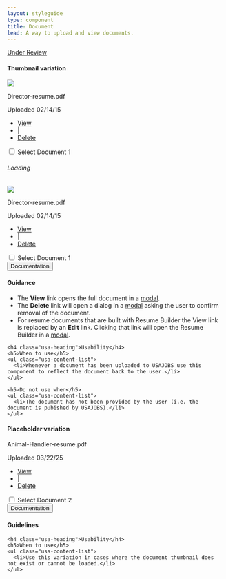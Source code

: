 ```yaml
---
layout: styleguide
type: component
title: Document
lead: A way to upload and view documents.
---
```


<a href="{{ site.baseurl }}/getting-started/#maturity" class="usa-label maturity under_review">
  Under Review
</a>

<h4 class="usa-heading-alt">Thumbnail variation</h4>
<div class="preview">
  <div class="usajobs-document usajobs-document--thumbnail" data-object="document" data-state="is-selectable">
    <div class="usajobs-document__figure" data-behavior="document.toggle" data-target="#toggle-document-1">
      <div class="usajobs-document__figure-overlay">
        <img src="{{ site.baseurl }}/img/document-thumbnails/resume-thumbnail-01-2x.png" class="img-2x" />
      </div>
    </div>
    <div class="usajobs-document__details">
      <p class="usajobs-document__title">
        Director-resume.pdf
      </p>
      <p class="usajobs-document__date">
        Uploaded 02/14/15
      </p>
      <ul class="usajobs-document__controls">
        <li class="ctrl">
          <a class="view" href="#view">View</a>
        </li>
        <li class="pipe">|</li>
        <li class="ctrl">
          <a class="delete" href="#delete">Delete</a>
        </li>
      </ul>
    </div>
    <div class="usajobs-document__toggle">
      <input id="select-document-1" type="checkbox" name="doc-1" value="doc-1" class="usajobs-document__input">
      <label id="toggle-document-1" for="select-document-1" class="usajobs-document__selector">
        <span class="usajobs-assistive-text">
          Select Document 1
        </span>
      </label>
    </div>
  </div>
  
  <h6 class="usa-heading-alt">Loading</h6>
  <div class="usajobs-document usajobs-document--thumbnail" data-object="document" data-state="is-loading">
    <div class="usajobs-document__figure" data-behavior="document.toggle" data-target="#toggle-document-1">
      <div class="usajobs-document__figure-overlay">
        <img src="{{ site.baseurl }}/img/document-thumbnails/resume-thumbnail-01-2x.png" class="img-2x" />
      </div>
    </div>
    <div class="usajobs-document__details">
      <p class="usajobs-document__title">
        Director-resume.pdf
      </p>
      <p class="usajobs-document__date">
        Uploaded 02/14/15
      </p>
      <ul class="usajobs-document__controls">
        <li class="ctrl">
          <a class="view" href="#view">View</a>
        </li>
        <li class="pipe">|</li>
        <li class="ctrl">
          <a class="delete" href="#delete">Delete</a>
        </li>
      </ul>
    </div>
    <div class="usajobs-document__toggle">
      <input id="select-document-1" type="checkbox" name="doc-1" value="doc-1" class="usajobs-document__input">
      <label id="toggle-document-1" for="select-document-1" class="usajobs-document__selector">
        <span class="usajobs-assistive-text">
          Select Document 1
        </span>
      </label>
    </div>
  </div>
</div>

<div class="usa-accordion-bordered usa-accordion-docs">
  <button class="usa-button-unstyled usa-accordion-button"
      aria-expanded="true" aria-controls="collapsible-0">
    Documentation
  </button>
  <div id="collapsible-0" aria-hidden="false" class="usa-accordion-content">
    <h4 class="usa-heading">Guidance</h4>
    <ul class="usa-content-list">
      <li>The <strong>View</strong> link opens the full document in a <a href="{{ site.baseurl}}/modals/">modal</a>.</li>
      <li> The <strong>Delete</strong> link will open a dialog in a <a href="{{ site.baseurl}}/modals/">modal</a> asking the user to confirm removal of the document.</li>
      <li>For resume documents that are built with Resume Builder the View link is replaced by an <strong>Edit</strong> link. Clicking that link will open the Resume Builder in a <a href="{{ site.baseurl }}/modals/">modal</a>.</li>
    </ul>

    <h4 class="usa-heading">Usability</h4>
    <h5>When to use</h5>
    <ul class="usa-content-list">
      <li>Whenever a document has been uploaded to USAJOBS use this component to reflect the document back to the user.</li>
    </ul>

    <h5>Do not use when</h5>
    <ul class="usa-content-list">
      <li>The document has not been provided by the user (i.e. the document is pubished by USAJOBS).</li>
    </ul>
  </div>
</div>

<h4 class="usa-heading-alt">Placeholder variation</h4>
<div class="preview">
  <div class="usajobs-document usajobs-document--placeholder" data-object="document" data-state="is-selectable">
    <div class="usajobs-document__figure" data-behavior="document.toggle" data-target="#toggle-document-2">
      <span class="usajobs-document__placeholder fa fa-file"></span>
    </div>
    <div class="usajobs-document__details">
      <p class="usajobs-document__title">
        Animal-Handler-resume.pdf
      </p>
      <p class="usajobs-document__date">
        Uploaded 03/22/25
      </p>
      <ul class="usajobs-document__controls">
        <li class="ctrl">
          <a class="view" href="#view">View</a>
        </li>
        <li class="pipe">|</li>
        <li class="ctrl">
          <a class="delete" href="#delete">Delete</a>
        </li>
      </ul>
    </div>
    <div class="usajobs-document__toggle">
      <input id="select-document-2" type="checkbox" name="doc-2" value="doc-2" class="usajobs-document__input">
      <label id="toggle-document-2" for="select-document-2" class="usajobs-document__selector">
        <span class="usajobs-assistive-text">
          Select Document 2
        </span>
      </label>
    </div>
  </div>
</div>

<div class="usa-accordion-bordered usa-accordion-docs">
  <button class="usa-button-unstyled usa-accordion-button"
      aria-expanded="true" aria-controls="collapsible-0">
    Documentation
  </button>
  <div id="collapsible-0" aria-hidden="false" class="usa-accordion-content">
    <h4 class="usa-heading">Guidelines</h4>
    <ul class="usa-content-list">
    </ul>

    <h4 class="usa-heading">Usability</h4>
    <h5>When to use</h5>
    <ul class="usa-content-list">
      <li>Use this variation in cases where the document thumbnail does not exist or cannot be loaded.</li>
    </ul>
  </div>
</div>

